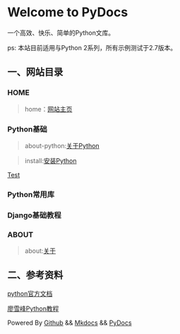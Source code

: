 # Welcome to PyDocs

一个高效、快乐、简单的Python文库。

ps: 本站目前适用与Python 2系列，所有示例测试于2.7版本。


## 一、网站目录



### HOME

> home：[网站主页](http://pydocs.cn)

### Python基础
>about-python:[关于Python](http://pydocs.cn/Tutorial/about-python)

>install:[安装Python](http://pydocs.cn/Tutorial/install)

[Test](../about.md)

### Python常用库
>

### Django基础教程
>

### ABOUT
> about:[关于](http://pydocs.cn/about/)




## 二、参考资料
   [python官方文档](https://docs.python.org/2/)

  [廖雪峰Python教程](http://www.liaoxuefeng.com/wiki/001374738125095c955c1e6d8bb493182103fac9270762a000)


Powered By [Github](https://github.com/pierre94/PyDocs) && [Mkdocs](http://www.mkdocs.org/) && [PyDocs](http://pydocs.cn)

